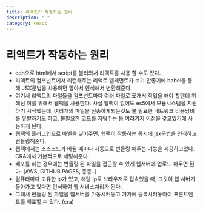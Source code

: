 ```yaml
---
title: 리액트가 작동하는 원리
description: "-"
category: react
---
```


# 리액트가 작동하는 원리

- cdn으로 html에서 script를 불러와서 리액트를 사용 할 수도 있다.
- 리액트의 컴포넌트에서 리턴해주는 리액트 엘레먼트가 보기 안좋기에 babel을 통해 JSX문법을 사용하면 알아서 인식해서 변환해준다.
- 여기서 리액트의 파일들을 컴포넌트마다 여러 파일로 쪼개서 작업을 해야 할텐데 위해선 이를 위해서 웹팩을 사용한다. 사실 웹팩이 없어도 es5에서 모듈시스템을 지원하기 시작했는데, 여러개의 파일을 전송하게되는것도 불 필요한 네트워크 비용낭비를 유발하기도 하고, 불필요한 코드를 지워주는 등 여러가지 이점을 갖고있기에 사용하게 된다.
- 웹팩의 플러그인으로 바벨을 넣어주면, 웹팩이 작동하는 동시에 jsx문법을 인식하고 번들링해준다.
- 웹팩에서는 소스코드가 바뀔 때마다 자동으로 번들링 해주는 기능을 제공하고있다. CRA에서 기본적으로 세팅해준다.
- 배포를 하는 경우에는 번들링 된 파일을 접근할 수 있게 웹서버에 업로드 해두면 된다. (AWS, GITHUB PAGES, 등등..)
- 컴퓨터마다 고유한 ip가 있고, 해당 Ip로 브라우저로 접속했을 때, 그것이 웹 서버가 돌아가고 있다면 인식하여 웹 서비스처리가 된다.
- 그래서 번들링 된 파일을 웹서버를 가동시켜놓고 거기에 등록시켜놓아야 프론트엔드를 배포할 수 있다. (cra)
